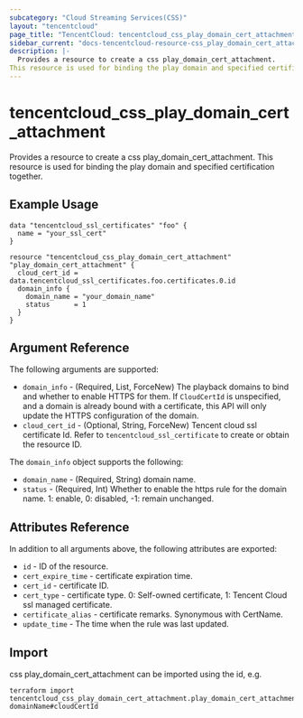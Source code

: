 ```yaml
---
subcategory: "Cloud Streaming Services(CSS)"
layout: "tencentcloud"
page_title: "TencentCloud: tencentcloud_css_play_domain_cert_attachment"
sidebar_current: "docs-tencentcloud-resource-css_play_domain_cert_attachment"
description: |-
  Provides a resource to create a css play_domain_cert_attachment.
This resource is used for binding the play domain and specified certification together.
---
```


# tencentcloud_css_play_domain_cert_attachment

Provides a resource to create a css play_domain_cert_attachment.
This resource is used for binding the play domain and specified certification together.

## Example Usage

```hcl
data "tencentcloud_ssl_certificates" "foo" {
  name = "your_ssl_cert"
}

resource "tencentcloud_css_play_domain_cert_attachment" "play_domain_cert_attachment" {
  cloud_cert_id = data.tencentcloud_ssl_certificates.foo.certificates.0.id
  domain_info {
    domain_name = "your_domain_name"
    status      = 1
  }
}
```

## Argument Reference

The following arguments are supported:

* `domain_info` - (Required, List, ForceNew) The playback domains to bind and whether to enable HTTPS for them. If `CloudCertId` is unspecified, and a domain is already bound with a certificate, this API will only update the HTTPS configuration of the domain.
* `cloud_cert_id` - (Optional, String, ForceNew) Tencent cloud ssl certificate Id. Refer to `tencentcloud_ssl_certificate` to create or obtain the resource ID.

The `domain_info` object supports the following:

* `domain_name` - (Required, String) domain name.
* `status` - (Required, Int) Whether to enable the https rule for the domain name. 1: enable, 0: disabled, -1: remain unchanged.

## Attributes Reference

In addition to all arguments above, the following attributes are exported:

* `id` - ID of the resource.
* `cert_expire_time` - certificate expiration time.
* `cert_id` - certificate ID.
* `cert_type` - certificate type. 0: Self-owned certificate, 1: Tencent Cloud ssl managed certificate.
* `certificate_alias` - certificate remarks. Synonymous with CertName.
* `update_time` - The time when the rule was last updated.


## Import

css play_domain_cert_attachment can be imported using the id, e.g.

```
terraform import tencentcloud_css_play_domain_cert_attachment.play_domain_cert_attachment domainName#cloudCertId
```

